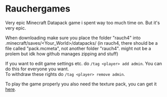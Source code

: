# Rauchergames

Very epic Minecraft Datapack game i spent way too much time on. But it's very epic.

When downloading make sure you place the folder "rauch4" into .minecraft/saves/<Your_World>/datapacks/ (in rauch4, there should be a file called "pack.mcmeta", not another folder "rauch4". might not be a prolem but idk how github manages zipping and stuff)

If you want to edit game settings etc. do `/tag <player> add admin`. You can do this for everyone you want.  
To withdraw these rights do `/tag <player> remove admin`.

To play the game properly you also need the texture pack, you can get it [here](https://github.com/flaviusmus/rauch_texturepack).
